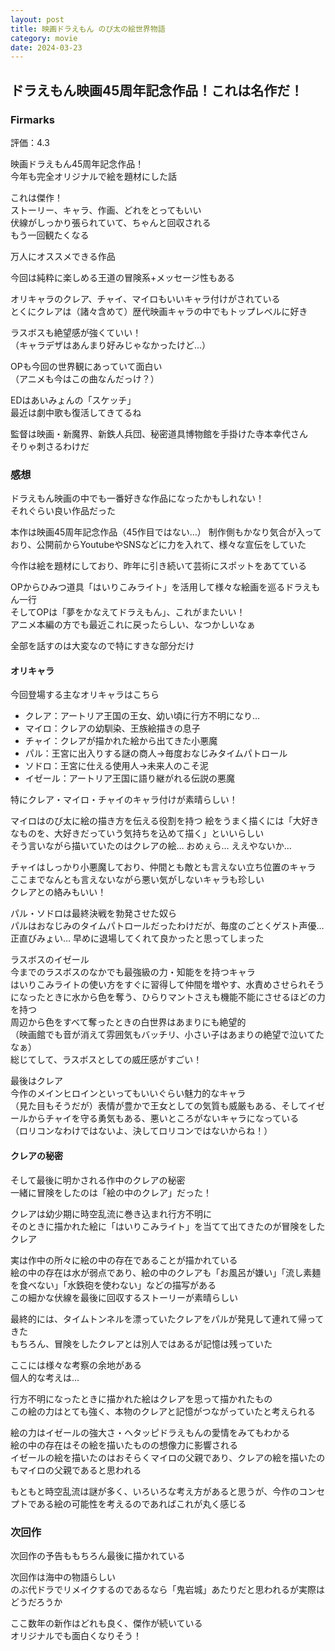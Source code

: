 ```yaml
---
layout: post
title: 映画ドラえもん のび太の絵世界物語
category: movie
date: 2024-03-23
---
```


## ドラえもん映画45周年記念作品！これは名作だ！

### Firmarks

評価：4.3

映画ドラえもん45周年記念作品！  
今年も完全オリジナルで絵を題材にした話

これは傑作！  
ストーリー、キャラ、作画、どれをとってもいい  
伏線がしっかり張られていて、ちゃんと回収される  
もう一回観たくなる  

万人にオススメできる作品  

今回は純粋に楽しめる王道の冒険系+メッセージ性もある  

オリキャラのクレア、チャイ、マイロもいいキャラ付けがされている  
とくにクレアは（諸々含めて）歴代映画キャラの中でもトップレベルに好き  

ラスボスも絶望感が強くていい！  
（キャラデザはあんまり好みじゃなかったけど…）  

OPも今回の世界観にあっていて面白い  
（アニメも今はこの曲なんだっけ？）  

EDはあいみょんの「スケッチ」  
最近は劇中歌も復活してきてるね  

監督は映画・新魔界、新鉄人兵団、秘密道具博物館を手掛けた寺本幸代さん  
そりゃ刺さるわけだ  

### 感想

ドラえもん映画の中でも一番好きな作品になったかもしれない！  
それぐらい良い作品だった

本作は映画45周年記念作品（45作目ではない…）
制作側もかなり気合が入っており、公開前からYoutubeやSNSなどに力を入れて、様々な宣伝をしていた  

今作は絵を題材にしており、昨年に引き続いて芸術にスポットをあてている  

OPからひみつ道具「はいりこみライト」を活用して様々な絵画を巡るドラえもん一行  
そしてOPは「夢をかなえてドラえもん」、これがまたいい！  
アニメ本編の方でも最近これに戻ったらしい、なつかしいなぁ

全部を話すのは大変なので特にすきな部分だけ

#### オリキャラ

今回登場する主なオリキャラはこちら

- クレア：アートリア王国の王女、幼い頃に行方不明になり…
- マイロ：クレアの幼馴染、王族絵描きの息子
- チャイ：クレアが描かれた絵から出てきた小悪魔
- パル：王宮に出入りする謎の商人→毎度おなじみタイムパトロール
- ソドロ：王宮に仕える使用人→未来人のこそ泥
- イゼール：アートリア王国に語り継がれる伝説の悪魔
  
特にクレア・マイロ・チャイのキャラ付けが素晴らしい！

マイロはのび太に絵の描き方を伝える役割を持つ
絵をうまく描くには「大好きなものを、大好きだっていう気持ちを込めて描く」といいらしい  
そう言いながら描いていたのはクレアの絵… おめぇら… ええやないか…

チャイはしっかり小悪魔しており、仲間とも敵とも言えない立ち位置のキャラ  
ここまでなんとも言えないながら悪い気がしないキャラも珍しい  
クレアとの絡みもいい！

パル・ソドロは最終決戦を勃発させた奴ら  
パルはおなじみのタイムパトロールだったわけだが、毎度のごとくゲスト声優…  
正直びみょい… 早めに退場してくれて良かったと思ってしまった

ラスボスのイゼール  
今までのラスボスのなかでも最強級の力・知能をを持つキャラ  
はいりこみライトの使い方をすぐに習得して仲間を増やす、水責めさせられそうになったときに水から色を奪う、ひらりマントさえも機能不能にさせるほどの力を持つ  
周辺から色をすべて奪ったときの白世界はあまりにも絶望的  
（映画館でも音が消えて雰囲気もバッチリ、小さい子はあまりの絶望で泣いてたなぁ）  
総じてして、ラスボスとしての威圧感がすごい！

最後はクレア  
今作のメインヒロインといってもいいぐらい魅力的なキャラ  
（見た目もそうだが）表情が豊かで王女としての気質も威厳もある、そしてイゼールからチャイを守る勇気もある、悪いところがないキャラになっている  
（ロリコンなわけではないよ、決してロリコンではないからね！）  

#### クレアの秘密

そして最後に明かされる作中のクレアの秘密  
一緒に冒険をしたのは「絵の中のクレア」だった！

クレアは幼少期に時空乱流に巻き込まれ行方不明に  
そのときに描かれた絵に「はいりこみライト」を当てて出てきたのが冒険をしたクレア

実は作中の所々に絵の中の存在であることが描かれている  
絵の中の存在は水が弱点であり、絵の中のクレアも「お風呂が嫌い」「流し素麺を食べない」「水鉄砲を使わない」などの描写がある  
この細かな伏線を最後に回収するストーリーが素晴らしい  

最終的には、タイムトンネルを漂っていたクレアをパルが発見して連れて帰ってきた  
もちろん、冒険をしたクレアとは別人ではあるが記憶は残っていた

ここには様々な考察の余地がある  
個人的な考えは…  

行方不明になったときに描かれた絵はクレアを思って描かれたもの  
この絵の力はとても強く、本物のクレアと記憶がつながっていたと考えられる

絵の力はイゼールの強大さ・ヘタッピドラえもんの愛情をみてもわかる  
絵の中の存在はその絵を描いたものの想像力に影響される  
イゼールの絵を描いたのはおそらくマイロの父親であり、クレアの絵を描いたのもマイロの父親であると思われる  

もともと時空乱流は謎が多く、いろいろな考え方があると思うが、今作のコンセプトである絵の可能性を考えるのであればこれが丸く感じる

### 次回作

次回作の予告ももちろん最後に描かれている

次回作は海中の物語らしい  
のぶ代ドラでリメイクするのであるなら「鬼岩城」あたりだと思われるが実際はどうだろうか

ここ数年の新作はどれも良く、傑作が続いている  
オリジナルでも面白くなりそう！
